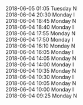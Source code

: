 2018-06-05 01:05 Tuesday  N  
2018-06-04 20:30 Monday  I  
2018-06-04 18:45 Monday  N  
2018-06-04 18:40 Monday  I  
2018-06-04 17:55 Monday  N  
2018-06-04 17:50 Monday  I  
2018-06-04 16:10 Monday  N  
2018-06-04 16:05 Monday  I  
2018-06-04 14:05 Monday  N  
2018-06-04 14:00 Monday  I  
2018-06-04 10:35 Monday  N  
2018-06-04 10:30 Monday  I  
2018-06-04 10:05 Monday  N  
2018-06-04 10:00 Monday  I  
2018-06-04 09:25 Monday  N  
